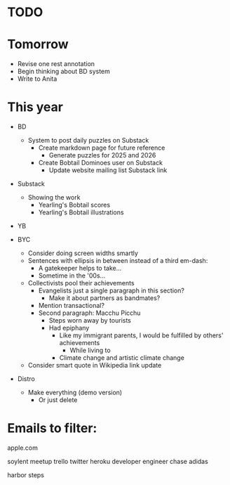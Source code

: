 # TODO

# Tomorrow

* Revise one rest annotation
* Begin thinking about BD system
* Write to Anita

# This year

* BD
    * System to post daily puzzles on Substack
        * Create markdown page for future reference
            * Generate puzzles for 2025 and 2026
        * Create Bobtail Dominoes user on Substack
            * Update website mailing list Substack link

* Substack
    * Showing the work
        * Yearling's Bobtail scores
        * Yearling's Bobtail illustrations

* YB

* BYC
    * Consider doing screen widths smartly
    * Sentences with ellipsis in between instead of a third em-dash:
        * A gatekeeper helps to take…
        * Sometime in the '00s…
    * Collectivists pool their achievements
        * Evangelists just a single paragraph in this section?
            * Make it about partners as bandmates?
        * Mention transactional?
        * Second paragraph: Macchu Picchu
            * Steps worn away by tourists
            * Had epiphany
                * Like my immigrant parents, I would be fulfilled by others' achievements
                    * While living to 
                * Climate change and artistic climate change
    * Consider smart quote in Wikipedia link update

* Distro
    * Make everything (demo version)
        * Or just delete

# Emails to filter:

apple.com

soylent
meetup
trello
twitter
heroku
developer
engineer
chase
adidas

harbor steps